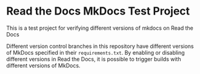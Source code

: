 Read the Docs MkDocs Test Project
=================================

This is a test project for verifying different versions of mkdocs on Read the Docs

Different version control branches in this repository
have different versions of MkDocs specified in their `requirements.txt`.
By enabling or disabling different versions in Read the Docs,
it is possible to trigger builds with different versions of MkDocs.
